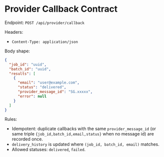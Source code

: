# Provider Callback Contract

Endpoint: `POST /api/provider/callback`

Headers:
- `Content-Type: application/json`

Body shape:
```json
{
  "job_id": "uuid",
  "batch_id": "uuid",
  "results": [
    {
      "email": "user@example.com",
      "status": "delivered",
      "provider_message_id": "SG.xxxxx",
      "error": null
    }
  ]
}
```

Rules:
- Idempotent: duplicate callbacks with the same `provider_message_id` (or same triple `{job_id,batch_id,email,status}` when no message id) are recorded once.
- `delivery_history` is updated where `(job_id, batch_id, email)` matches.
- Allowed statuses: `delivered`, `failed`.
